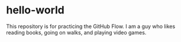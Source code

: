 # hello-world
This repository is for practicing the GitHub Flow.
I am a guy who likes reading books, going on walks, and playing video games. 
